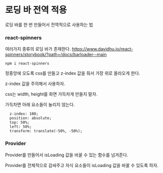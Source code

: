 # 로딩 바 전역 적용

로딩 바를 한 번 만들어서 전역적으로 사용하는 법

### react-spinners
여러가지 종류의 로딩 바가 존재한다.
https://www.davidhu.io/react-spinners/storybook/?path=/docs/barloader--main

```
npm i react-spinners
```

정중앙에 오도록 css를 만들고 z-index 값을 줘서 가장 위로 올라오게 한다.

z-index 값을 주의해서 사용하자.

css는 width, height를 화면 가득차게 만들지 말자.

가득차면 아래 요소들이 눌리지 않는다.

```
  z-index: 100;
  position: absolute;
  top: 50%;
  left: 50%;
  transform: translate(-50%, -50%);
```

### Provider

Provider를 만들어서 isLoading 값을 바꿀 수 있는 함수를 넘겨준다.

Provider를 전체적으로 감싸주고 자식 요소들이 isLoading 값을 바꿀 수 있도록 하자.